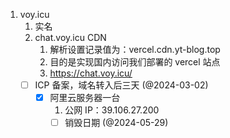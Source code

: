 1. voy.icu
	1. 实名
	2. chat.voy.icu CDN
		1. 解析设置记录值为：vercel.cdn.yt-blog.top
		2. 目的是实现国内访问我们部署的 vercel 站点
		3. https://chat.voy.icu/
	- [ ] ICP 备案，域名转入后三天 (@2024-03-02)
		- [x] 阿里云服务器一台
			1. 公网 IP：39.106.27.200
			- [ ] 销毁日期 (@2024-05-29)
